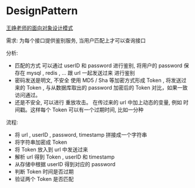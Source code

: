 # DesignPattern
[王峥老师的面向对象设计模式](https://time.geekbang.org/column/article/171767)

需求: 为每个接口提供鉴别服务, 当用户匹配上才可以查询接口

分析:

+ 匹配的方式 可以通过 userID 和 password 进行鉴别, 将用户的 password 保存在 mysql , redis , ... 跟 url 一起发送过来 进行鉴别
+ 密码发送是明文, 不安全 使用 MD5 / Sha 等加密方式形成 Token , 将发送过来的 Token , 与从数据库取出的 password 加密后的 Token 对比，如果一致访问通过。
+ 还是不安全, 可以进行 重放攻击。 在传过来的 url 中加上动态的变量, 例如 时间戳。这样每个 Token 可以有一个过期时间, 比如一分种



流程:

+ 将 url , userID , password, timestamp 拼接成一个字符串
+ 将字符串加密成 Token
+ 将 Token 放入到 url 中发送过来
+ 解析 url 得到 Token , userID 和 timestamp
+ 从存储中根据 userID 得到对应的 password
+ 判断 Token 时间是否过期
+ 验证两个 Token 是否匹配

